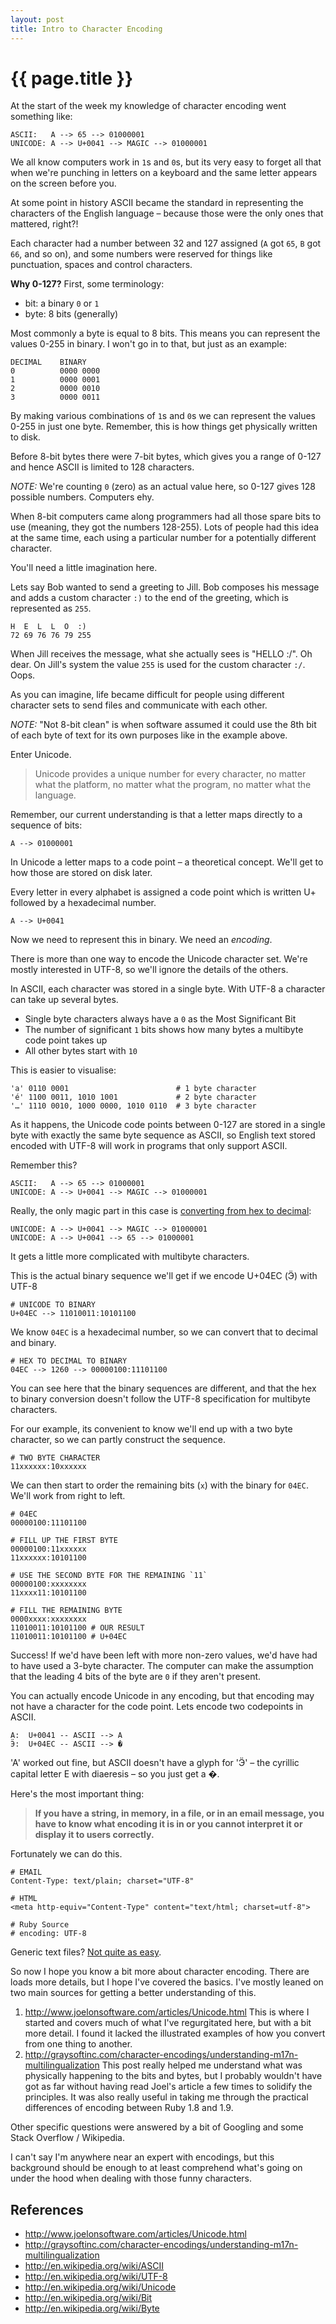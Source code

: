 ```yaml
---
layout: post
title: Intro to Character Encoding
---
```


# {{ page.title }}

At the start of the week my knowledge of character encoding went something like:

```
ASCII:   A --> 65 --> 01000001
UNICODE: A --> U+0041 --> MAGIC --> 01000001
```

We all know computers work in `1`s and `0`s, but its very easy to forget all that when we're punching in letters on a keyboard and the same letter appears on the screen before you.

At some point in history ASCII became the standard in representing the characters of the English language – because those were the only ones that mattered, right?!

Each character had a number between 32 and 127 assigned (`A` got `65`, `B` got `66`, and so on), and some numbers were reserved for things like punctuation, spaces and control characters.

**Why 0-127?** First, some terminology:

- bit: a binary `0` or `1`
- byte: 8 bits (generally)

Most commonly a byte is equal to 8 bits. This means you can represent the values 0-255 in binary. I won't go in to that, but just as an example:

```
DECIMAL    BINARY
0          0000 0000
1          0000 0001
2          0000 0010
3          0000 0011
```

By making various combinations of `1`s and `0`s we can represent the values 0-255 in just one byte. Remember, this is how things get physically written to disk.

Before 8-bit bytes there were 7-bit bytes, which gives you a range of 0-127 and hence ASCII is limited to 128 characters.

_NOTE:_ We're counting `0` (zero) as an actual value here, so 0-127 gives 128 possible numbers. Computers ehy.

When 8-bit computers came along programmers had all those spare bits to use (meaning, they got the numbers 128-255). Lots of people had this idea at the same time, each using a particular number for a potentially different character.

You'll need a little imagination here.

Lets say Bob wanted to send a greeting to Jill. Bob composes his message and adds a custom character `:)` to the end of the greeting, which is represented as `255`.

```
H  E  L  L  O  :)
72 69 76 76 79 255
```

When Jill receives the message, what she actually sees is "HELLO :/". Oh dear. On Jill's system the value `255` is used for the custom character `:/`. Oops.

As you can imagine, life became difficult for people using different character sets to send files and communicate with each other.

_NOTE:_ "Not 8-bit clean" is when software assumed it could use the 8th bit of each byte of text for its own purposes like in the example above.

Enter Unicode.

> Unicode provides a unique number for every character, no matter what the platform, no matter what the program, no matter what the language.

Remember, our current understanding is that a letter maps directly to a sequence of bits:

```
A --> 01000001
```

In Unicode a letter maps to a code point – a theoretical concept. We'll get to how those are stored on disk later.

Every letter in every alphabet is assigned a code point which is written U+ followed by a hexadecimal number.

```
A --> U+0041
```

Now we need to represent this in binary. We need an _encoding_.

There is more than one way to encode the Unicode character set. We're mostly interested in UTF-8, so we'll ignore the details of the others.

In ASCII, each character was stored in a single byte. With UTF-8 a character can take up several bytes.

- Single byte characters always have a `0` as the Most Significant Bit
- The number of significant `1` bits shows how many bytes a multibyte code point takes up
- All other bytes start with `10`

This is easier to visualise:

```
'a' 0110 0001                        # 1 byte character
'é' 1100 0011, 1010 1001             # 2 byte character
'…' 1110 0010, 1000 0000, 1010 0110  # 3 byte character
```

As it happens, the Unicode code points between 0-127 are stored in a single byte with exactly the same byte sequence as ASCII, so English text stored encoded with UTF-8 will work in programs that only support ASCII.

Remember this?

```
ASCII:   A --> 65 --> 01000001
UNICODE: A --> U+0041 --> MAGIC --> 01000001
```

Really, the only magic part in this case is [converting from hex to decimal](http://www.binaryhexconverter.com/hex-to-decimal-converter):

```
UNICODE: A --> U+0041 --> MAGIC --> 01000001
UNICODE: A --> U+0041 --> 65 --> 01000001
```

It gets a little more complicated with multibyte characters.

This is the actual binary sequence we'll get if we encode U+04EC (Ӭ) with UTF-8

```
# UNICODE TO BINARY
U+04EC --> 11010011:10101100
```

We know `04EC` is a hexadecimal number, so we can convert that to decimal and binary.

```
# HEX TO DECIMAL TO BINARY
04EC --> 1260 --> 00000100:11101100
```

You can see here that the binary sequences are different, and that the hex to binary conversion doesn't follow the UTF-8 specification for multibyte characters.

For our example, its convenient to know we'll end up with a two byte character, so we can partly construct the sequence.

```
# TWO BYTE CHARACTER
11xxxxxx:10xxxxxx
```

We can then start to order the remaining bits (`x`) with the binary for `04EC`. We'll work from right to left.

```
# 04EC
00000100:11101100

# FILL UP THE FIRST BYTE
00000100:11xxxxxx
11xxxxxx:10101100

# USE THE SECOND BYTE FOR THE REMAINING `11`
00000100:xxxxxxxx
11xxxx11:10101100

# FILL THE REMAINING BYTE
0000xxxx:xxxxxxxx
11010011:10101100 # OUR RESULT
11010011:10101100 # U+04EC
```

Success! If we'd have been left with more non-zero values, we'd have had to have used a 3-byte character. The computer can make the assumption that the leading 4 bits of the byte are `0` if they aren't present.

You can actually encode Unicode in any encoding, but that encoding may not have a character for the code point. Lets encode two codepoints in ASCII.

```
A:  U+0041 -- ASCII --> A
Ӭ:  U+04EC -- ASCII --> �
```

'A' worked out fine, but ASCII doesn't have a glyph for 'Ӭ' – the cyrillic capital letter E with diaeresis – so you just get a �.

Here's the most important thing:

> **If you have a string, in memory, in a file, or in an email message, you have to know what encoding it is in or you cannot interpret it or display it to users correctly.**

Fortunately we can do this.

```
# EMAIL
Content-Type: text/plain; charset="UTF-8"

# HTML
<meta http-equiv="Content-Type" content="text/html; charset=utf-8">

# Ruby Source
# encoding: UTF-8
```

Generic text files? [Not quite as easy](http://stackoverflow.com/questions/4198804/how-to-reliably-guess-the-encoding-between-macroman-cp1252-latin1-utf-8-and).

So now I hope you know a bit more about character encoding. There are loads more details, but I hope I've covered the basics. I've mostly leaned on two main sources for getting a better understanding of this.

1. <http://www.joelonsoftware.com/articles/Unicode.html>
This is where I started and covers much of what I've regurgitated here, but with a bit more detail. I found it lacked the illustrated examples of how you convert from one thing to another.
2. <http://graysoftinc.com/character-encodings/understanding-m17n-multilingualization>
This post really helped me understand what was physically happening to the bits and bytes, but I probably wouldn't have got as far without having read Joel's article a few times to solidify the principles. It was also really useful in taking me through the practical differences of encoding between Ruby 1.8 and 1.9.

Other specific questions were answered by a bit of Googling and some Stack Overflow / Wikipedia.

I can't say I'm anywhere near an expert with encodings, but this background should be enough to at least comprehend what's going on under the hood when dealing with those funny characters.

References
----------

- <http://www.joelonsoftware.com/articles/Unicode.html>
- <http://graysoftinc.com/character-encodings/understanding-m17n-multilingualization>
- <http://en.wikipedia.org/wiki/ASCII>
- <http://en.wikipedia.org/wiki/UTF-8>
- <http://en.wikipedia.org/wiki/Unicode>
- <http://en.wikipedia.org/wiki/Bit>
- <http://en.wikipedia.org/wiki/Byte>
